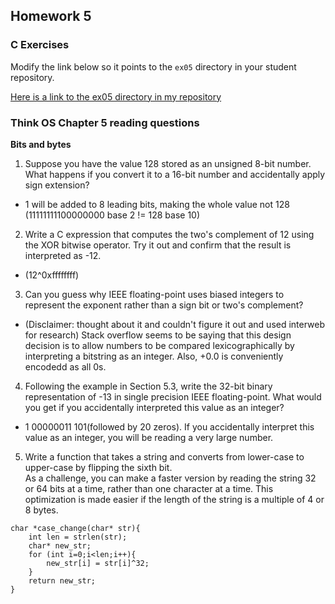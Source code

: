 ## Homework 5

### C Exercises

Modify the link below so it points to the `ex05` directory in your
student repository.

[Here is a link to the ex05 directory in my repository](https://github.com/SungwooPark/ExercisesInC/tree/master/exercises/ex05)

### Think OS Chapter 5 reading questions

**Bits and bytes**

1) Suppose you have the value 128 stored as an unsigned 8-bit number.  What happens if you convert 
it to a 16-bit number and accidentally apply sign extension?
- 1 will be added to 8 leading bits, making the whole value not 128 (11111111100000000 base 2 != 128 base 10)

2) Write a C expression that computes the two's complement of 12 using the XOR bitwise operator. 
Try it out and confirm that the result is interpreted as -12.
- (12^0xffffffff)

3) Can you guess why IEEE floating-point uses biased integers to represent the exponent rather than a
sign bit or two's complement?
- (Disclaimer: thought about it and couldn't figure it out and used interweb for research) Stack overflow seems to be saying that this design decision is to allow numbers to be compared lexicographically by interpreting a bitstring as an integer. Also, +0.0 is conveniently encodedd as all 0s.

4) Following the example in Section 5.3, write the 32-bit binary representation of -13 in single precision 
IEEE floating-point.  What would you get if you accidentally interpreted this value as an integer?
- 1 00000011 101(followed by 20 zeros). If you accidentally interpret this value as an integer, you will be reading a very large number.

5) Write a function that takes a string and converts from lower-case to upper-case by flipping the sixth bit.  
As a challenge, you can make a faster version by reading the string 32 or 64 bits at a time, rather than one
character at a time.  This optimization is made easier if the length of the string is a multiple of 4 or 8 bytes.

```
char *case_change(char* str){
    int len = strlen(str);
    char* new_str;
    for (int i=0;i<len;i++){
        new_str[i] = str[i]^32;
    }
    return new_str;
}
```
